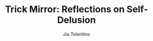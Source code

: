 ---
title: "Trick Mirror: Reflections on Self-Delusion"
author: "Jia Tolentino"
isbn: "0525510540"
isbn13: "9780525510543"
rating: "4"
publisher: "Random House"
pages: "303"
publishYear: "2019"
read: "2020"
goodreads_id: "43126457"
language: "en"
---
